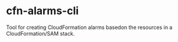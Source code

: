 # cfn-alarms-cli

Tool for creating CloudFormation alarms basedon the resources in a CloudFormation/SAM stack.


